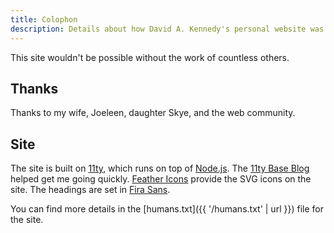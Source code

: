 ```yaml
---
title: Colophon
description: Details about how David A. Kennedy's personal website was made.
---
```


This site wouldn't be possible without the work of countless others.

## Thanks

Thanks to my wife, Joeleen, daughter Skye, and the web community.

## Site

The site is built on [11ty](https://www.11ty.dev/), which runs on top of [Node.js](https://nodejs.org/en/). The [11ty Base Blog](https://github.com/11ty/eleventy-base-blog) helped get me going quickly. [Feather Icons](https://feathericons.com/) provide the SVG icons on the site. The headings are set in [ Fira Sans](https://fonts.google.com/specimen/Fira+Sans).

You can find more details in the [humans.txt]({{ '/humans.txt' | url }}) file for the site.
